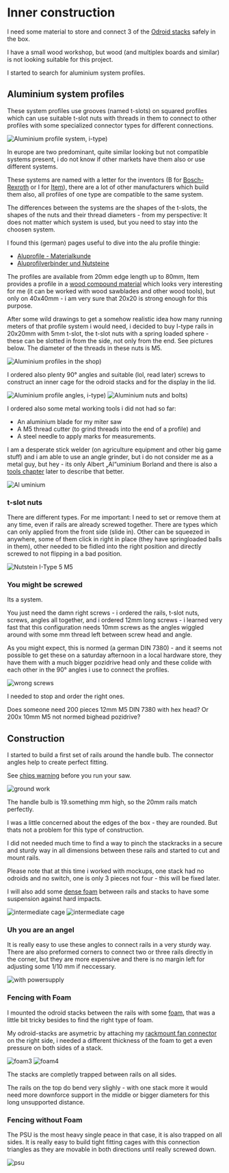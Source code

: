 # Inner construction 

I need some material to store and connect 3 of the [Odroid
stacks](stackrack.md) safely in the box. 

I have a small wood workshop, but wood (and multiplex boards and
similar) is not looking suitable for this project.

I started to search for aluminium system profiles. 

## Aluminium system profiles

These system profiles use grooves (named t-slots) on squared profiles which can
use suitable t-slot nuts with threads in them to connect to other profiles with
some specialized connector types for different connections. 

![Aluminium profile system, i-type)](pics/aluprofile_sm.jpg)

In europe are two predominant, quite similar looking but not compatible
systems present, i do not know if other markets have them also or use different
systems. 

These systems are named with a letter for the inventors (B for
[Bosch-Rexroth](https://www.boschrexroth.com/de/de/produkte/produktgruppen/montagetechnik/themen/aluminiumprofile-loesungen-komponenten/)
or I for [Item](https://www.item24.com/de-de/profiltechnik)), there are a lot
of other manufacturers which build them also, all profiles of one type are
compatible to the same system.

The differences between the systems are the shapes of the t-slots, the shapes
of the nuts and their thread diameters - from my perspective: It does not
matter which system is used, but you need to stay into the choosen system.

I found this (german) pages useful to dive into the alu profile thingie:
- [Aluprofile - Materialkunde](https://www.franzek.com/aluprofile-materialkunde)
- [Aluprofilverbinder und Nutsteine](https://www.franzek.com/aluprofilverbinder-und-nutensteine-camper-ausbau/)

The profiles are available from 20mm edge length up to 80mm, Item provides a
profile in a [wood compound
material](https://www.item24.com/de-de/profil-kh-8-40x40-anthrazit-62686) which
looks very interesting for me (it can be worked with wood sawblades and other
wood tools), but only on 40x40mm - i am very sure that 20x20 is strong enough
for this purpose.

After some wild drawings to get a somehow realistic idea how many running
meters of that profile system i would need, i decided to buy  I-type rails in
20x20mm with 5mm t-slot, the t-slot nuts with a spring loaded sphere - these
can be slotted in from the side, not only from the end.  See pictures below.
The diameter of the threads in these nuts is M5.

![Aluminium profiles in the shop)](pics/alu-profiles_sm.jpg)

I ordered also plenty 90° angles and suitable (lol, read later)
screws to construct an inner cage for the odroid stacks and for the display in
the lid.

![Aluminium profile angles, i-type)](pics/alu-angle_sm.jpg)
![Aluminium nuts and bolts)](pics/alu-nuts-and-angles_sm.jpg)

I ordered also some metal working tools i did not had so far: 
- An aluminium blade for my miter saw
- A M5 thread cutter (to grind threads into the end of a profile) and 
- A steel needle to apply marks for measurements.

I am a desperate stick welder (on agriculture equipment and other 
big game stuff) and i am able to use an angle grinder, but i do not
consider me as a metal guy, but hey - its only Albert „Al“uminium Borland and there is also
a [tools chapter](tools.md) later to describe that better.

![Al uminium](https://hallmark.brightspotcdn.com/dims4/default/e7ca8f1/2147483647/strip/true/crop/2450x2450+0+0/resize/600x600!/format/webp/quality/90/?url=http%3A%2F%2Fhallmark-channel-brightspot.s3.amazonaws.com%2F96%2Faf%2F6ffe50a5d7536f7c1ae6f288e890%2Fhi-21-color-photo.jpg)

### t-slot nuts

There are different types.  For me important: I need to set or remove them at
any time, even if rails are already screwed together.  There are types which
can only applied from the front side (slide in).  Other can be squeezed in
anywhere, some of them click in right in place (they have springloaded balls in them),
other needed to be fidled into the right position and directly screwed to not
flipping in a bad position.

![Nutstein I-Type 5 M5](https://www.motedis.com/media-images/product/4226_0/w-700/Nutenstein-mit-Steg-I-Typ-Nut-5-M5.webp)

### You might be screwed

Its a system. 

You just need the damn right screws - i ordered the rails, t-slot nuts, screws,
angles all together, and i ordered 12mm long screws - i learned very fast that
this configuration needs 10mm screws as the angles wiggled around with some mm
thread left between screw head and angle.

As you might expect, this is normed (a german DIN 7380) - and it seems not
possible to get these on a saturday afternoon in a local hardware store, they
have them with a much bigger pozidrive head only and these colide with each
other in the 90° angles i use to connect the profiles.

![wrong screws](pics/wrong-screw-head_sm.jpg)

I needed to stop and order the right ones. 

Does someone need 200 pieces 12mm M5 DIN 7380 with hex head? Or 200x 10mm M5 not
normed bighead pozidrive?

## Construction

I started to build a first set of rails around the handle bulb. The connector
angles help to create perfect fitting.

See [chips warning](tools.md#sawing-aluminium) before you run your saw.

![ground work](pics/ground-rig_sm.jpg)

The handle bulb is 19.something mm high, so the 20mm rails match perfectly.

I was a little concerned about the edges of the box - they are rounded. But
thats not a problem for this type of construction.

I did not needed much time to find a way to pinch the stackracks in a secure
and sturdy way in all dimensions between these rails and started to cut and
mount rails.

Please note that at this time i worked with mockups, one stack had no odroids
and no switch, one is only 3 pieces not four - this will be fixed later.

I will also add some [dense foam](frame-box-connection#foam) between rails and
stacks to have some suspension against hard impacts.

![intermediate cage](pics/cage_sm.jpg)
![intermediate cage](pics/cage-with-stacks_sm.jpg)

### Uh you are an angel

It is really easy to use these angles to connect rails in a very sturdy way.
There are also preformed corners to connect two or three rails directly in the
corner, but they are more expensive and there is no margin left for adjusting
some 1/10 mm if neccessary.

![with powersupply](pics/cage-psu_sm.jpg)

### Fencing with Foam

I mounted the odroid stacks between the rails with some
[foam](frame-box-connection.md#foam), that was a little bit tricky besides to
find the right type of foam.

My odroid-stacks are asymetric by attaching my [rackmount fan
connector](https://www.thingiverse.com/thing:5867495) on the right side, i
needed a different thickness of the foam to get a even pressure on both sides
of a stack.

![foam3](pics/foam3_sm.jpg)
![foam4](pics/foam4_sm.jpg)

The stacks are completly trapped between rails on all sides. 

The rails on the top do bend very slighly - with one stack more it would need
more downforce support in the middle or bigger diameters for this long
unsupported distance.

### Fencing without Foam

The PSU is the most heavy single peace in that case, it is also trapped on all
sides.  It is really easy to build tight fitting cages with this connection
triangles as they are movable in both directions until really screwed down.

![psu](pics/psu_sm.jpg)

